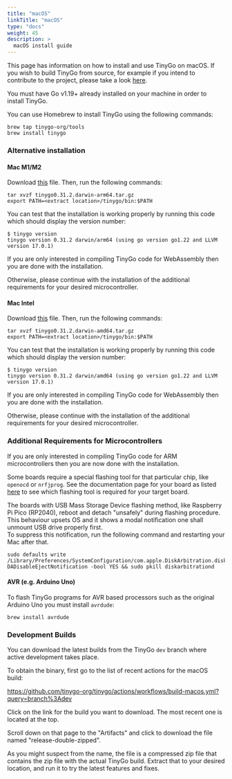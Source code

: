 ```yaml
---
title: "macOS"
linkTitle: "macOS"
type: "docs"
weight: 45
description: >
  macOS install guide
---
```


This page has information on how to install and use TinyGo on macOS. If you wish to build TinyGo from source, for example if you intend to contribute to the project, please take a look [here](../../../docs/guides/build).

You must have Go v1.19+ already installed on your machine in order to install TinyGo.

You can use Homebrew to install TinyGo using the following commands:

```shell
brew tap tinygo-org/tools
brew install tinygo
```

### Alternative installation

#### Mac M1/M2

Download [this](https://github.com/tinygo-org/tinygo/releases/download/v0.31.2/tinygo0.31.2.darwin-arm64.tar.gz) file. Then, run the following commands:

```shell
tar xvzf tinygo0.31.2.darwin-arm64.tar.gz
export PATH=<extract location>/tinygo/bin:$PATH
```

You can test that the installation is working properly by running this code which should display the version number:

```shell
$ tinygo version
tinygo version 0.31.2 darwin/arm64 (using go version go1.22 and LLVM version 17.0.1)
```

If you are only interested in compiling TinyGo code for WebAssembly then you are done with the installation.

Otherwise, please continue with the installation of the additional requirements for your desired microcontroller.

#### Mac Intel

Download [this](https://github.com/tinygo-org/tinygo/releases/download/v0.31.2/tinygo0.31.2.darwin-amd64.tar.gz) file. Then, run the following commands:

```shell
tar xvzf tinygo0.31.2.darwin-amd64.tar.gz
export PATH=<extract location>/tinygo/bin:$PATH
```

You can test that the installation is working properly by running this code which should display the version number:

```shell
$ tinygo version
tinygo version 0.31.2 darwin/amd64 (using go version go1.22 and LLVM version 17.0.1)
```

If you are only interested in compiling TinyGo code for WebAssembly then you are done with the installation.

Otherwise, please continue with the installation of the additional requirements for your desired microcontroller.

### Additional Requirements for Microcontrollers

If you are only interested in compiling TinyGo code for ARM microcontrollers then you are now done with the installation.

Some boards require a special flashing tool for that particular chip, like `openocd` or `nrfjprog`. See the documentation page for your board as listed [here](../../../docs/reference/microcontrollers/) to see which flashing tool is required for your target board.

The boards with USB Mass Storage Device flashing method, like Raspberry Pi Pico (RP2040), reboot and detach "unsafely" during flashing procedure.  
This behaviour upsets OS and it shows a modal notification one shall unmount USB drive properly first.  
To suppress this notification, run the following command and restarting your Mac after that.  
```
sudo defaults write /Library/Preferences/SystemConfiguration/com.apple.DiskArbitration.diskarbitrationd.plist DADisableEjectNotification -bool YES && sudo pkill diskarbitrationd
```

#### AVR (e.g. Arduino Uno)

To flash TinyGo programs for AVR based processors such as the original Arduino Uno you must install `avrdude`:

```shell
brew install avrdude
```

### Development Builds

You can download the latest builds from the TinyGo `dev` branch where active development takes place.

To obtain the binary, first go to the list of recent actions for the macOS build:

https://github.com/tinygo-org/tinygo/actions/workflows/build-macos.yml?query=branch%3Adev

Click on the link for the build you want to download. The most recent one is located at the top.

Scroll down on that page to the "Artifacts" and click to download the file named "release-double-zipped".

As you might suspect from the name, the file is a compressed zip file that contains the zip file with the actual TinyGo build. Extract that to your desired location, and run it to try the latest features and fixes.
